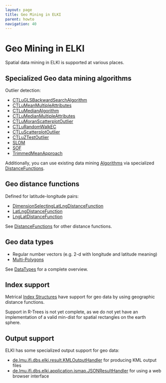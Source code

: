 ```yaml
---
layout: page
title: Geo Mining in ELKI
parent: howto
navigation: 40
---
```



Geo Mining in ELKI
==================

Spatial data mining in ELKI is supported at various places.

Specialized Geo data mining algorithms
--------------------------------------

Outlier detection:
- [CTLuGLSBackwardSearchAlgorithm](/releases/current/doc/de/lmu/ifi/dbs/elki/algorithm/outlier/spatial/CTLuGLSBackwardSearchAlgorithm.html)
- [CTLuMeanMultipleAttributes](/releases/current/doc/de/lmu/ifi/dbs/elki/algorithm/outlier/spatial/CTLuMeanMultipleAttributes.html)
- [CTLuMedianAlgorithm](/releases/current/doc/de/lmu/ifi/dbs/elki/algorithm/outlier/spatial/CTLuMedianAlgorithm.html)
- [CTLuMedianMultipleAttributes](/releases/current/doc/de/lmu/ifi/dbs/elki/algorithm/outlier/spatial/CTLuMedianMultipleAttributes.html)
- [CTLuMoranScatterplotOutlier](/releases/current/doc/de/lmu/ifi/dbs/elki/algorithm/outlier/spatial/CTLuMoranScatterplotOutlier.html)
- [CTLuRandomWalkEC](/releases/current/doc/de/lmu/ifi/dbs/elki/algorithm/outlier/spatial/CTLuRandomWalkEC.html)
- [CTLuScatterplotOutlier](/releases/current/doc/de/lmu/ifi/dbs/elki/algorithm/outlier/spatial/CTLuScatterplotOutlier.html)
- [CTLuZTestOutlier](/releases/current/doc/de/lmu/ifi/dbs/elki/algorithm/outlier/spatial/CTLuZTestOutlier.html)
- [SLOM](/releases/current/doc/de/lmu/ifi/dbs/elki/algorithm/outlier/spatial/SLOM.html)
- [SOF](/releases/current/doc/de/lmu/ifi/dbs/elki/algorithm/outlier/spatial/SOF.html)
- [TrimmedMeanApproach](/releases/current/doc/de/lmu/ifi/dbs/elki/algorithm/outlier/spatial/TrimmedMeanApproach.html)

Additionally, you can use existing data mining [Algorithms](/algorithms) via specialized [DistanceFunctions](/distances).

Geo distance functions
----------------------

Defined for latitude-longitude pairs:

- [DimensionSelectingLatLngDistanceFunction](/releases/current/doc/de/lmu/ifi/dbs/elki/distance/distancefunction/geo/DimensionSelectingLatLngDistanceFunction.html)
- [LatLngDistanceFunction](/releases/current/doc/de/lmu/ifi/dbs/elki/distance/distancefunction/geo/LatLngDistanceFunction.html)
- [LngLatDistanceFunction](/releases/current/doc/de/lmu/ifi/dbs/elki/distance/distancefunction/geo/LngLatDistanceFunction.html)

See [DistanceFunctions](/distances) for other distance functions.

Geo data types
--------------

- Regular number vectors (e.g. 2-d with longitude and latitude meaning)
- [Multi-Polygons](/releases/current/doc/de/lmu/ifi/dbs/elki/data/spatial/PolygonsObject.html)

See [DataTypes](/datatypes) for a complete overview.

Index support
-------------

Metrical [Index Structures](use_indexes) have support for geo data by using geographic distance functions.

Support in R-Trees is not yet complete, as we do not yet have an implementation of a valid min-dist for spatial rectangles on the earth sphere.

Output support
--------------

ELKI has some specialized output support for geo data:

- [de.lmu.ifi.dbs.elki.result.KMLOutputHandler](/releases/current/doc/de/lmu/ifi/dbs/elki/result/KMLOutputHandler.html) for producing KML output files
- [de.lmu.ifi.dbs.elki.application.jsmap.JSONResultHandler](/releases/current/doc/de/lmu/ifi/dbs/elki/application/jsmap/JSONResultHandler.html) for using a web browser interface

